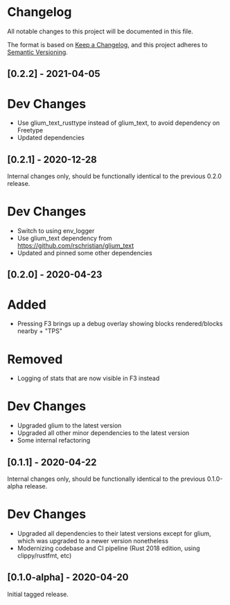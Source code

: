 # Changelog
All notable changes to this project will be documented in this file.

The format is based on [Keep a Changelog](https://keepachangelog.com/en/1.0.0/),
and this project adheres to [Semantic Versioning](https://semver.org/spec/v2.0.0.html).

## [0.2.2] - 2021-04-05

# Dev Changes
* Use glium_text_rusttype instead of glium_text, to avoid dependency on Freetype
* Updated dependencies

## [0.2.1] - 2020-12-28
Internal changes only, should be functionally identical to the previous 0.2.0 release.

# Dev Changes
* Switch to using env_logger
* Use glium_text dependency from https://github.com/rschristian/glium_text
* Updated and pinned some other dependencies

## [0.2.0] - 2020-04-23
# Added
* Pressing F3 brings up a debug overlay showing blocks rendered/blocks nearby + "TPS"

# Removed
* Logging of stats that are now visible in F3 instead

# Dev Changes
* Upgraded glium to the latest version
* Upgraded all other minor dependencies to the latest version
* Some internal refactoring

## [0.1.1] - 2020-04-22
Internal changes only, should be functionally identical to the previous 0.1.0-alpha release.

# Dev Changes
* Upgraded all dependencies to their latest versions except for glium, which was upgraded to a newer version nonetheless
* Modernizing codebase and CI pipeline (Rust 2018 edition, using clippy/rustfmt, etc)

## [0.1.0-alpha] - 2020-04-20
Initial tagged release.

